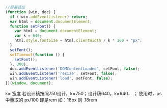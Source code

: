 ```javascript
//屏幕适应 
(function (win, doc) {
  if (!win.addEventListener) return;
  var html = document.documentElement;
  function setFont() {
    var html = document.documentElement;
    var k = 640;
    html.style.fontSize = html.clientWidth / k * 100 + "px";
  }
  setFont();
  setTimeout(function () {
    setFont();
  }, 300);
  doc.addEventListener('DOMContentLoaded', setFont, false);
  win.addEventListener('resize', setFont, false);
  win.addEventListener('load', setFont, false);
})(window, document);
```

k= 宽度
若设计稿按照750设计，k=750；设计稿640，k=640… ；
使用时，ps中量取的 px/100 即是rem
如：18px 则 .18rem
